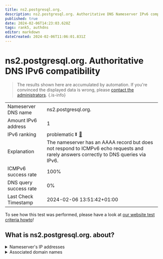 ```yaml
---
title: ns2.postgresql.org.
description: ns2.postgresql.org. Authoritative DNS Nameserver IPv6 compatibility
published: true
date: 2024-02-06T14:23:03.628Z
tags: rank5, authdns
editor: markdown
dateCreated: 2024-02-06T11:06:01.831Z
---
```


# ns2.postgresql.org. Authoritative DNS IPv6 compatibility

> The results shown here are accumulated by automation. If you're convinced the displayed data is wrong, please [contact the administrators](/howto/chat). 
{.is-info}




|   |   |
| - | - |
| Nameserver DNS name | ns2.postgresql.org.
| Amount IPv6 address | 1
| IPv6 ranking | problematic :arrow_double_down: [🔗](/howto/ranking) |
| Explanation | The nameserver has an AAAA record but does not respond to ICMPv6 echo requests and rarely answers correctly to DNS queries via IPv6. |
| ICMPv6 success rate | 100%|
| DNS query success rate | 0% |
| Last Check Timestamp | 2024-02-06 13:51:42+01:00 |

To see how this test was performed, please have a look at [our website test criteria howto](/howto/testcriteria/authdns)!


## What is ns2.postgresql.org. about?




<details>
<summary>Nameserver's IP addresses</summary>

2001:4800:3e1:1::199

</details>



<details>
<summary>Associated domain names</summary>

www.postgresql.org

</details>

